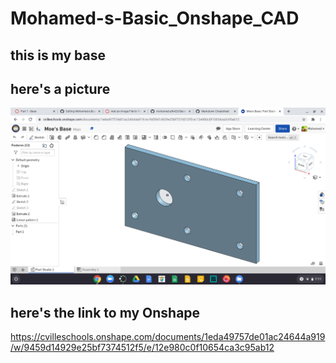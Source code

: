 # Mohamed-s-Basic_Onshape_CAD
## this is my base  
##  here's a picture  
![MoesBase](MoesBase.png)
## here's the link to my Onshape
https://cvilleschools.onshape.com/documents/1eda49757de01ac24644a919/w/9459d14929e25bf7374512f5/e/12e980c0f10654ca3c95ab12
